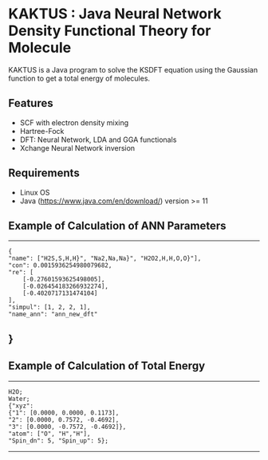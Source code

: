 # KAKTUS : Java Neural Network Density Functional Theory for Molecule
KAKTUS is a Java program to solve the KSDFT equation using the Gaussian function to get a total energy of molecules.
## Features
- SCF with electron density mixing
- Hartree-Fock
- DFT: Neural Network, LDA and GGA functionals
- Xchange Neural Network inversion
## Requirements
- Linux OS
- Java (https://www.java.com/en/download/) version >= 11
## Example of Calculation of ANN Parameters

------------
    {
	"name": ["H2S,S,H,H}", "Na2,Na,Na}", "H2O2,H,H,O,O}"],
	"con": 0.0015936254980079682,
	"re": [
		[-0.27601593625498005],
		[-0.026454183266932274],
		[-0.4020717131474104]
	],
	"simpul": [1, 2, 2, 1],
	"name_ann": "ann_new_dft"
}
------------

## Example of Calculation of Total Energy

------------
	H2O;
	Water;
	{"xyz": 
	{"1": [0.0000, 0.0000, 0.1173], 
	"2": [0.0000, 0.7572, -0.4692],
	"3": [0.0000, -0.7572, -0.4692]}, 
	"atom": ["O", "H","H"],
	"Spin_dn": 5, "Spin_up": 5};
------------
